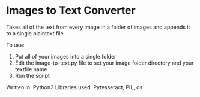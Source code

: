 # Images to Text Converter
Takes all of the text from every image in a folder of images and appends it to a single plaintext file.

To use:
1. Put all of your images into a single folder
2. Edit the image-to-text.py file to set your image folder directory and your textfile name
3. Run the script

Written in: Python3
Libraries used: Pytesseract, PIL, os
